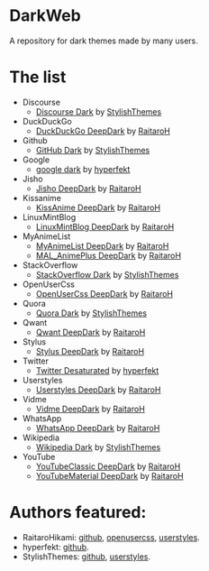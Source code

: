 # DarkWeb
A repository for dark themes made by many users.

# The list
+ Discourse
  + [Discourse Dark](https://raw.githubusercontent.com/StylishThemes/Discourse-Dark/master/discourse-dark.user.css) by [StylishThemes](https://github.com/StylishThemes)
+ DuckDuckGo
  + [DuckDuckGo DeepDark](https://rawgit.com/RaitaroH/DuckDuckGo-DeepDark/master/DuckDuckGoDeepDark.user.css) by [RaitaroH](https://github.com/RaitaroH)
+ Github
  + [GitHub Dark](https://raw.githubusercontent.com/StylishThemes/GitHub-Dark/master/github-dark.user.css) by [StylishThemes](https://github.com/StylishThemes)
+ Google
  + [google dark](https://raw.githubusercontent.com/hyperfekt/google-dark/master/search/search.user.css) by [hyperfekt](https://github.com/hyperfekt)
+ Jisho
  + [Jisho DeepDark](https://rawgit.com/RaitaroH/Jisho-DeepDark/master/JishoDeepDark.user.css) by [RaitaroH](https://github.com/RaitaroH)
+ Kissanime
  + [KissAnime DeepDark](https://rawgit.com/RaitaroH/KissAnime-DeepDark/master/KissAnimeDeepDark.user.css) by [RaitaroH](https://github.com/RaitaroH)
+ LinuxMintBlog
  + [LinuxMintBlog DeepDark](https://rawgit.com/RaitaroH/LinuxMint_Blog-Deepdark/master/LinuxMintBlog-DeepDark.user.css) by [RaitaroH](https://github.com/RaitaroH)
+ MyAnimeList
  + [MyAnimeList DeepDark](https://rawgit.com/RaitaroH/MyAnimeList-DeepDark/master/MyAnimeListDeepDark.user.css) by [RaitaroH](https://github.com/RaitaroH)
  + [MAL_AnimePlus DeepDark](https://raw.githubusercontent.com/RaitaroH/MAL_AnimePlusGraph-DeepDark/master/MAL_AnimePlusGraphDeepDark.user.css) by [RaitaroH](https://github.com/RaitaroH)
+ StackOverflow
  + [StackOverflow Dark](https://github.com/StylishThemes/Stackoverflow-Dark/raw/master/stackoverflow-dark.user.css) by [StylishThemes](https://github.com/StylishThemes)
+ OpenUserCss
  + [OpenUserCss DeepDark](https://rawgit.com/OpenUserCSS/OpenUserCSS-DeepDark/master/OpenUserCSSDeepDark.user.css) by [RaitaroH](https://github.com/RaitaroH)
+ Quora
  + [Quora Dark](https://raw.githubusercontent.com/StylishThemes/Quora-Dark/master/quora-dark.css) by [StylishThemes](https://github.com/StylishThemes)
+ Qwant
  + [Qwant DeepDark](https://raw.githubusercontent.com/RaitaroH/Qwant-DeepDark/master/Qwant.user.css) by [RaitaroH](https://github.com/RaitaroH)
+ Stylus
  + [Stylus DeepDark](https://rawgit.com/RaitaroH/Stylus-DeepDark/master/StylusDeepDark.user.css) by [RaitaroH](https://github.com/RaitaroH)
+ Twitter
  + [Twitter Desaturated](https://raw.githubusercontent.com/hyperfekt/twitter-styles/master/twitter_desaturated.user.css) by [hyperfekt](https://github.com/hyperfekt)
+ Userstyles
  + [Userstyles DeepDark](https://rawgit.com/RaitaroH/Userstyles-DeepDark/master/UserstylesDeepDark.user.css) by [RaitaroH](https://github.com/RaitaroH)
+ Vidme
  + [Vidme DeepDark](https://rawgit.com/RaitaroH/Vidme-DeepDark/master/VidmeDeepDark.user.css) by [RaitaroH](https://github.com/RaitaroH)
+ WhatsApp
  + [WhatsApp DeepDark](https://rawgit.com/RaitaroH/WhatsApp-DeepDark/master/WhatsAppDeepDark.user.css) by [RaitaroH](https://github.com/RaitaroH)
+ Wikipedia
  + [Wikipedia Dark](https://raw.githubusercontent.com/StylishThemes/Wikipedia-Dark/master/wikipedia-dark.css) by [StylishThemes](https://github.com/StylishThemes)
+ YouTube
  + [YouTubeClassic DeepDark](https://rawgit.com/RaitaroH/YouTube-DeepDark/master/YouTubeDeepDarkClassic.user.css) by [RaitaroH](https://github.com/RaitaroH)
  + [YouTubeMaterial DeepDark](https://rawgit.com/RaitaroH/YouTube-DeepDark/master/YouTubeDeepDarkMaterial.user.css) by [RaitaroH](https://github.com/RaitaroH)
  
# Authors featured:
+ RaitaroHikami: [github](https://github.com/RaitaroH), [openusercss](https://openusercss.org/profile/5a433adb2ef4870b000695a5), [userstyles](https://userstyles.org/users/377182).
+ hyperfekt: [github](https://github.com/hyperfekt).
+ StylishThemes: [github](https://github.com/StylishThemes), [userstyles](https://userstyles.org/users/35365).
